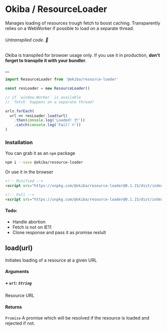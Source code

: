 

# Okiba / ResourceLoader
Manages loading of resources trough fetch to boost caching.
Transparently relies on a WebWorker if possible to load on a separate thread.


###### Untranspiled code. 🛑

Okiba is transpiled for browser usage only. If you use it in production, **don't forget to transpile it with your bundler**.

__



```javascript
import ResourceLoader from '@okiba/resource-loader'

const resLoader = new ResourceLoader()

// if `window.Worker` is available
// `fetch` happens on a separate thread!

urls.forEach(
  url => resLoader.load(url)
    .then(console.log('Loaded! 📦'))
    .catch(console.log('Fail! ☹️'))
)
```



### Installation

You can grab it as an `npm` package
```bash
npm i --save @okiba/resource-loader
```

Or use it in the browser
```html
<!-- Minified -->
<script src="https://unpkg.com/@okiba/resource-loader@0.1.15/dist/index.min.js"></script>

<!-- Full -->
<script src="https://unpkg.com/@okiba/resource-loader@0.1.15/dist/index.js"></script>
```


#### Todo:

+ Handle abortion
+ Fetch is not on IE11
+ Clone response and pass it as promise reslult



## load(url)


Initiates loading of a resource at a given URL







#### Arguments


##### + `url`: `String`

Resource URL





#### Returns

`Promise` A promise which will be resolved if the resource
is loaded and rejected if not.